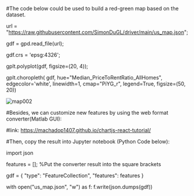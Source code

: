 #The code below could be used to build a red-green map based on the dataset.
	
url = "https://raw.githubusercontent.com/SimonDuGL/driver/main/us_map.json";

gdf = gpd.read_file(url);

gdf.crs = 'epsg:4326';

gplt.polyplot(gdf, figsize=(20, 4));

gplt.choropleth(
    gdf, hue="Median_PriceToRentRatio_AllHomes", edgecolor='white', linewidth=1,
    cmap="PiYG_r", legend=True, figsize=(50, 20))

![map002](https://user-images.githubusercontent.com/101145370/165690621-7db77feb-b04a-4219-a735-79d00354bdcc.png)

#Besides, we can customize new features by using the web format converter(Matlab GUI):

#link: https://machadop1407.github.io/chartjs-react-tutorial/

#Then, copy the result into Jupyter notebook (Python Code below):

import json

features = []; %Put the converter result into the square brackets

gdf = {
    "type": "FeatureCollection",
    "features": features
    }

with open("us_map.json", "w") as f:
    f.write(json.dumps(gdf))
